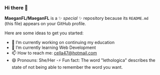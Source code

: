### Hi there 👋


**MaeganFL/MaeganFL** is a ✨ _special_ ✨ repository because its `README.md` (this file) appears on your GitHub profile.

Here are some ideas to get you started:

- 🔭 I’m currently working on continuing my education
- 🌱 I’m currently learning Web Development
- 📫 How to reach me: cella47@hotmail.com
- 😄 Pronouns: She/Her
-⚡ Fun fact: The word "lethologica" describes the state of not being able to remember the word you want. 

